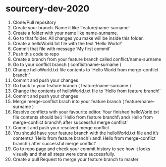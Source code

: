 <h1>sourcery-dev-2020</h1>

<ol>
  <li>Clone/Pull repository</li>
  <li>Create your branch. Name it like ‘feature/name-surname’</li>
  <li>Create a folder with your name like name-surname.</li>
  <li>Go to that folder. All changes you make will be inside this folder.</li>
  <li>Create a helloWorld.txt file with the text ‘Hello World!’</li>
  <li>Commit that file with message ‘My first commit’</li>
  <li>Push this code to repo</li>
  <li>Create a branch from your feature branch called conflict/name-surname</li>
  <li>Go to your conflict branch ( conflict/name-surname )</li>
  <li>Change helloWorld.txt file contents to ‘Hello World from merge-conflict branch!’</li>
  <li>Commit and push your changes</li>
  <li>Go back to your feature branch ( feature/name-surname )</li>
  <li>Change the contents of helloWorld.txt file to ‘Hello from feature branch!’</li>
  <li>Commit and push your changes</li>
  <li>Merge merge-conflict brach into your feature branch ( feature/name-surname )</li>
  <li>Resolve conflicts with your favourite editor. Your finished helloWorld.txt file contents should be:\
  ’Hello from feature branch!\
  and\
  Hello from merge-conflict branch!\
  after successful merge conflict’</li>
  <li>Commit and push your resolved merge conflict</li>
  <li>You should have your feature branch with the helloWorld.txt file and it’s contents:\
  ’Hello from feature branch!\
  and\
  Hello from merge-conflict branch!\
  after successful merge conflict’</li>
  <li>Go to repo page and check your commit history to see how it looks visually and that all steps were done successfully.</li>
  <li>Create a pull Request to merge your feature branch to master</li>
</ol>
